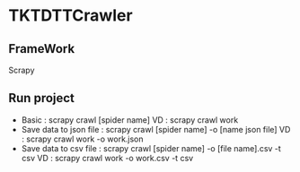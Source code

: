 # TKTDTTCrawler

## FrameWork

Scrapy

## Run project

- Basic : scrapy crawl [spider name]
       VD : scrapy crawl work
- Save data to json file : scrapy crawl [spider name] -o [name json file]
       VD : scrapy crawl work -o work.json
- Save data to csv file : scrapy crawl [spider name] -o [file name].csv -t csv
       VD : scrapy crawl work -o work.csv -t csv
